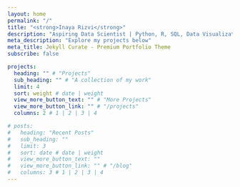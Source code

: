 ```yaml
---
layout: home
permalink: "/"
title: "<strong>Inaya Rizvi</strong>"
description: "Aspiring Data Scientist | Python, R, SQL, Data Visualization"
meta_description: "Explore my projects below"
meta_title: Jekyll Curate - Premium Portfolio Theme
subscribe: false

projects:
  heading: "" # "Projects"
  sub_heading: "" # "A collection of my work"
  limit: 4
  sort: weight # date | weight
  view_more_button_text: "" # "More Projects"
  view_more_button_link: "" # "/projects"
  columns: 2 # 1 | 2 | 3 | 4

# posts:
#   heading: "Recent Posts"
#   sub_heading: ""
#   limit: 3
#   sort: date # date | weight
#   view_more_button_text: ""
#   view_more_button_link: "" # "/blog"
#   columns: 3 # 1 | 2 | 3 | 4
---
```

